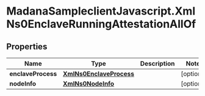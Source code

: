 # MadanaSampleclientJavascript.XmlNs0EnclaveRunningAttestationAllOf

## Properties

Name | Type | Description | Notes
------------ | ------------- | ------------- | -------------
**enclaveProcess** | [**XmlNs0EnclaveProcess**](XmlNs0EnclaveProcess.md) |  | [optional] 
**nodeInfo** | [**XmlNs0NodeInfo**](XmlNs0NodeInfo.md) |  | [optional] 


